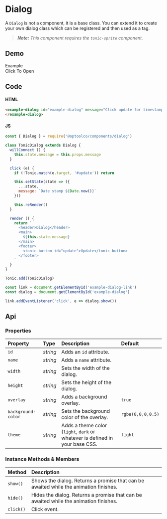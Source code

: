 # Dialog
A `Dialog` is not a component, it is a base class. You can extend it to create
your own dialog class which can be registered and then used as a tag.

> *__Note:__ This component requires the `tonic-sprite` component.*

## Demo

<example-dialog id="example-dialog" message="Click update for timestamp">
</example-dialog>

<div class="example">
  <div class="header">Example</div>
  <div class="content">
    <tonic-button
      id="example-dialog-link">
      Click To Open
    </tonic-button>
  </div>
</div>

## Code

#### HTML
```html
<example-dialog id="example-dialog" message="Click update for timestamp">
</example-dialog>
```

#### JS
```js
const { Dialog } = require('@optoolco/components/dialog')

class TonicDialog extends Dialog {
  willConnect () {
    this.state.message = this.props.message
  }

  click (e) {
    if (!Tonic.match(e.target, '#update')) return

    this.setState(state => ({
      ...state,
      message: `Date stamp ${Date.now()}`
    }))

    this.reRender()
  }

  render () {
    return `
      <header>Dialog</header>
      <main>
        ${this.state.message}
      </main>
      <footer>
        <tonic-button id="update">Update</tonic-button>
      </footer>
    `
  }
}

Tonic.add(TonicDialog)

const link = document.getElementById('example-dialog-link')
const dialog = document.getElementById('example-dialog')

link.addEventListener('click', e => dialog.show())
```

## Api

### Properties

| Property | Type | Description | Default |
| :--- | :--- | :--- | :--- |
| `id` | *string* | Adds an `id` attribute. |  |
| `name` | *string* | Adds a `name` attribute. |  |
| `width` | *string* | Sets the width of the dialog. |  |
| `height` | *string* | Sets the height of the dialog. |  |
| `overlay` | *string* | Adds a background overlay. | `true` |
| `background-color` | *string* | Sets the background color of the overlay. | `rgba(0,0,0,0.5)` |
| `theme` | *string* | Adds a theme color (`light`, `dark` or whatever is defined in your base CSS. | `light` |

### Instance Methods & Members

| Method | Description |
| :--- | :--- |
| `show()` | Shows the dialog. Returns a promise that can be awaited while the animation finishes. |
| `hide()` | Hides the dialog. Returns a promise that can be awaited while the animation finishes. |
| `click()` | Click event. |
